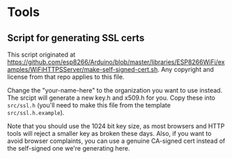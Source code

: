 # Tools

## Script for generating SSL certs

This script originated at https://github.com/esp8266/Arduino/blob/master/libraries/ESP8266WiFi/examples/WiFiHTTPSServer/make-self-signed-cert.sh. Any copyright and license from that repo applies to this file.

Change the "your-name-here" to the organization you want to use instead. The srcipt will generate a new key.h and x509.h for you. Copy these into `src/ssl.h` (you'll need to make this file from the template `src/ssl.h.example`).

Note that you should use the 1024 bit key size, as most browsers and HTTP tools will reject a smaller key as broken these days. Also, if you want to avoid browser complaints, you can use a genuine CA-signed cert instead of the self-signed one we're generating here.
